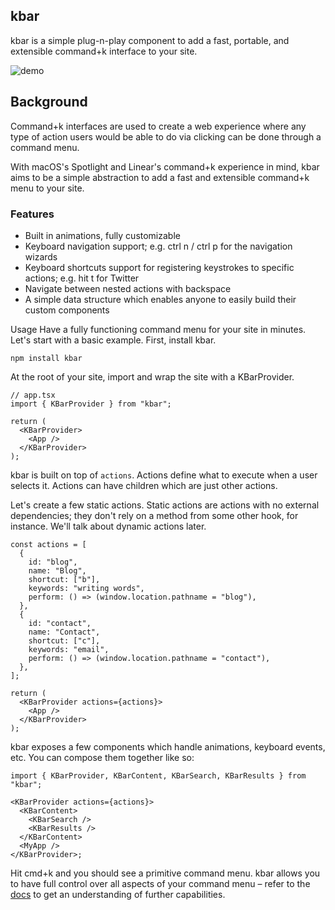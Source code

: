 ## kbar

kbar is a simple plug-n-play component to add a fast,
portable, and extensible command+k interface to your site.

![demo](https://user-images.githubusercontent.com/12195101/132958919-7a525cab-e191-4642-ae9a-5f22a3ba7845.gif)

## Background

Command+k interfaces are used to create a web experience where any type of action users would be able to do via clicking can be done through a command menu.

With macOS's Spotlight and Linear's command+k experience in mind, kbar aims to be a simple abstraction to add a fast and extensible command+k menu to your site.

### Features

- Built in animations, fully customizable
- Keyboard navigation support; e.g. ctrl n / ctrl p for the navigation wizards
- Keyboard shortcuts support for registering keystrokes to specific actions; e.g. hit t for Twitter
- Navigate between nested actions with backspace
- A simple data structure which enables anyone to easily build their custom components

Usage
Have a fully functioning command menu for your site in minutes. Let's start with a basic example. First, install kbar.

```
npm install kbar
```

At the root of your site, import and wrap the site with a KBarProvider.

```tsx
// app.tsx
import { KBarProvider } from "kbar";

return (
  <KBarProvider>
    <App />
  </KBarProvider>
);
```

kbar is built on top of `actions`. Actions define what to execute when a user selects it. Actions can have children which are just other actions.

Let's create a few static actions. Static actions are actions with no external dependencies; they don't rely on a method from some other hook, for instance. We'll talk about dynamic actions later.

```tsx
const actions = [
  {
    id: "blog",
    name: "Blog",
    shortcut: ["b"],
    keywords: "writing words",
    perform: () => (window.location.pathname = "blog"),
  },
  {
    id: "contact",
    name: "Contact",
    shortcut: ["c"],
    keywords: "email",
    perform: () => (window.location.pathname = "contact"),
  },
];

return (
  <KBarProvider actions={actions}>
    <App />
  </KBarProvider>
);
```

kbar exposes a few components which handle animations, keyboard events, etc. You can compose them together like so:

```tsx
import { KBarProvider, KBarContent, KBarSearch, KBarResults } from "kbar";

<KBarProvider actions={actions}>
  <KBarContent>
    <KBarSearch />
    <KBarResults />
  </KBarContent>
  <MyApp />
</KBarProvider>;
```

Hit cmd+k and you should see a primitive command menu. kbar allows you to have full control over all
aspects of your command menu – refer to the <a href="https://kbar.vercel.app/docs">docs</a> to get an understanding of further capabilities.
